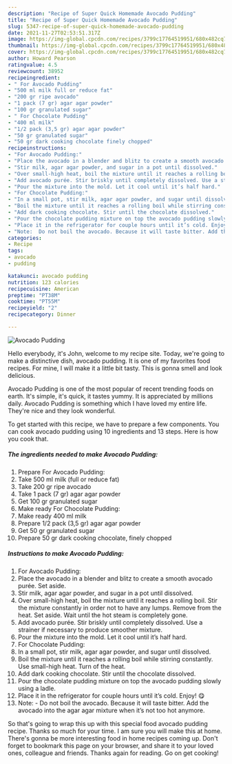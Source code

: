 ```yaml
---
description: "Recipe of Super Quick Homemade Avocado Pudding"
title: "Recipe of Super Quick Homemade Avocado Pudding"
slug: 5347-recipe-of-super-quick-homemade-avocado-pudding
date: 2021-11-27T02:53:51.317Z
image: https://img-global.cpcdn.com/recipes/3799c17764519951/680x482cq70/avocado-pudding-recipe-main-photo.jpg
thumbnail: https://img-global.cpcdn.com/recipes/3799c17764519951/680x482cq70/avocado-pudding-recipe-main-photo.jpg
cover: https://img-global.cpcdn.com/recipes/3799c17764519951/680x482cq70/avocado-pudding-recipe-main-photo.jpg
author: Howard Pearson
ratingvalue: 4.5
reviewcount: 38952
recipeingredient:
- " For Avocado Pudding"
- "500 ml milk full or reduce fat"
- "200 gr ripe avocado"
- "1 pack (7 gr) agar agar powder"
- "100 gr granulated sugar"
- " For Chocolate Pudding"
- "400 ml milk"
- "1/2 pack (3,5 gr) agar agar powder"
- "50 gr granulated sugar"
- "50 gr dark cooking chocolate finely chopped"
recipeinstructions:
- "For Avocado Pudding:"
- "Place the avocado in a blender and blitz to create a smooth avocado purée. Set aside."
- "Stir milk, agar agar powder, and sugar in a pot until dissolved."
- "Over small-high heat, boil the mixture until it reaches a rolling boil. Stir the mixture constantly in order not to have any lumps. Remove from the heat. Set aside. Wait until the hot steam is completely gone."
- "Add avocado purée. Stir briskly until completely dissolved. Use a strainer if necessary to produce smoother mixture."
- "Pour the mixture into the mold. Let it cool until it’s half hard."
- "For Chocolate Pudding:"
- "In a small pot, stir milk, agar agar powder, and sugar until dissolved."
- "Boil the mixture until it reaches a rolling boil while stirring constantly. Use small-high heat. Turn of the heat."
- "Add dark cooking chocolate. Stir until the chocolate dissolved."
- "Pour the chocolate pudding mixture on top the avocado pudding slowly using a ladle."
- "Place it in the refrigerator for couple hours until it’s cold. Enjoy! 😋"
- "Note:  Do not boil the avocado. Because it will taste bitter. Add the avocado into the agar agar mixture when it’s not too hot anymore."
categories:
- Recipe
tags:
- avocado
- pudding

katakunci: avocado pudding 
nutrition: 123 calories
recipecuisine: American
preptime: "PT38M"
cooktime: "PT55M"
recipeyield: "2"
recipecategory: Dinner

---
```



![Avocado Pudding](https://img-global.cpcdn.com/recipes/3799c17764519951/680x482cq70/avocado-pudding-recipe-main-photo.jpg)

Hello everybody, it's John, welcome to my recipe site. Today, we're going to make a distinctive dish, avocado pudding. It is one of my favorites food recipes. For mine, I will make it a little bit tasty. This is gonna smell and look delicious.



Avocado Pudding is one of the most popular of recent trending foods on earth. It's simple, it's quick, it tastes yummy. It is appreciated by millions daily. Avocado Pudding is something which I have loved my entire life. They're nice and they look wonderful.


To get started with this recipe, we have to prepare a few components. You can cook avocado pudding using 10 ingredients and 13 steps. Here is how you cook that.

<!--inarticleads1-->

##### The ingredients needed to make Avocado Pudding:

1. Prepare  For Avocado Pudding:
1. Take 500 ml milk (full or reduce fat)
1. Take 200 gr ripe avocado
1. Take 1 pack (7 gr) agar agar powder
1. Get 100 gr granulated sugar
1. Make ready  For Chocolate Pudding:
1. Make ready 400 ml milk
1. Prepare 1/2 pack (3,5 gr) agar agar powder
1. Get 50 gr granulated sugar
1. Prepare 50 gr dark cooking chocolate, finely chopped




<!--inarticleads2-->

##### Instructions to make Avocado Pudding:

1. For Avocado Pudding:
1. Place the avocado in a blender and blitz to create a smooth avocado purée. Set aside.
1. Stir milk, agar agar powder, and sugar in a pot until dissolved.
1. Over small-high heat, boil the mixture until it reaches a rolling boil. Stir the mixture constantly in order not to have any lumps. Remove from the heat. Set aside. Wait until the hot steam is completely gone.
1. Add avocado purée. Stir briskly until completely dissolved. Use a strainer if necessary to produce smoother mixture.
1. Pour the mixture into the mold. Let it cool until it’s half hard.
1. For Chocolate Pudding:
1. In a small pot, stir milk, agar agar powder, and sugar until dissolved.
1. Boil the mixture until it reaches a rolling boil while stirring constantly. Use small-high heat. Turn of the heat.
1. Add dark cooking chocolate. Stir until the chocolate dissolved.
1. Pour the chocolate pudding mixture on top the avocado pudding slowly using a ladle.
1. Place it in the refrigerator for couple hours until it’s cold. Enjoy! 😋
1. Note:  - Do not boil the avocado. Because it will taste bitter. Add the avocado into the agar agar mixture when it’s not too hot anymore.




So that's going to wrap this up with this special food avocado pudding recipe. Thanks so much for your time. I am sure you will make this at home. There's gonna be more interesting food in home recipes coming up. Don't forget to bookmark this page on your browser, and share it to your loved ones, colleague and friends. Thanks again for reading. Go on get cooking!
